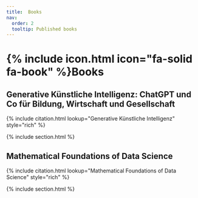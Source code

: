 ```yaml
---
title:  Books
nav:
  order: 2
  tooltip: Published books
---
```


# {% include icon.html icon="fa-solid fa-book" %}Books


## Generative Künstliche Intelligenz: ChatGPT und Co für Bildung, Wirtschaft und Gesellschaft

{% include citation.html lookup="Generative Künstliche Intelligenz" style="rich" %}

{% include section.html %}

## Mathematical Foundations of Data Science

{% include citation.html lookup="Mathematical Foundations of Data Science" style="rich" %}

{% include section.html %}
